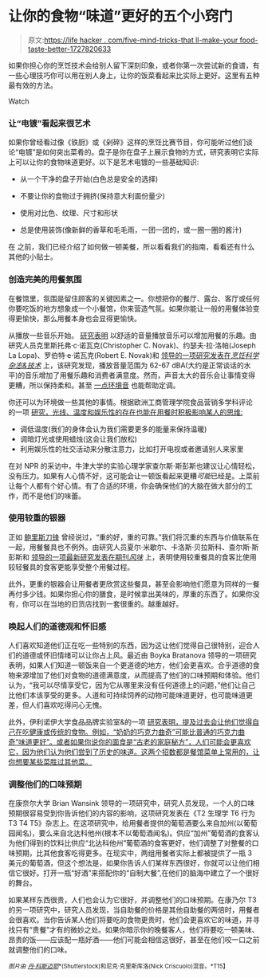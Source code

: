 # 让你的食物“味道”更好的五个小窍门

> 原文:[https://life hacker . com/five-mind-tricks-that ll-make-your food-taste-better-1727820633](https://lifehacker.com/five-mind-tricks-thatll-make-your-food-taste-better-1727820633)

如果你担心你的烹饪技术会给别人留下深刻印象，或者你第一次尝试新的食谱，有一些心理技巧你可以用在别人身上，让你的饭菜看起来比实际上更好。这里有五种最有效的方法。

Watch

### 让“电镀”看起来很艺术

如果你曾经看过像《铁厨》或《剁碎》这样的烹饪比赛节目，你可能听过他们谈论“电镀”是如何突出菜肴的。盘子是你在盘子上展示食物的方式，研究表明它实际上可以让你的食物味道更好。以下是艺术电镀的一些基础知识:

*   从一个干净的盘子开始(白色总是安全的选择)

*   不要让你的食物过于拥挤(保持意大利面份量少)
*   使用对比色、纹理、尺寸和形状

*   总是使用装饰(像新鲜的香草和毛毛雨，一团一团的，或一圈一圈的酱汁)

在 之前，我们已经介绍了如何做一顿美餐，所以看看我们的指南，看看还有什么其他的小贴士。

### 创造完美的用餐氛围

在餐馆里，氛围是留住顾客的关键因素之一。你想把你的餐厅、露台、客厅或任何你要吃饭的地方想象成一个小餐馆，你来营造气氛。如果你能让一般的用餐体验变得更愉快，那么用餐本身也会显得更愉快。

从播放一些音乐开始。 [研究表明](http://www.sciencedirect.com/science/article/pii/S0950329310001217) 以舒适的音量播放音乐可以增加用餐的乐趣。由研究人员克里斯托弗·c·诺瓦克(Christopher C. Novak)、约瑟夫·拉·洛帕(Joseph La Lopa)、罗伯特·e·诺瓦克(Robert E. Novak)和 [领导的一项研究发表在*烹饪科学杂志&技术*](http://www.tandfonline.com/doi/abs/10.1080/15428052.2010.535756#.VeTfpvlVhBd) 上，该研究发现，播放音量范围为 62-67 dBA(大约是正常谈话的水平)的音乐增加了用餐乐趣和消费者满意度。然而，声音太大的音乐会让事情变得更糟，所以保持柔和。甚至 [一点环境音](https://lifehacker.com/noisli-generates-background-sounds-to-keep-your-creativ-1442974498) 也能帮助定调。

你还可以为环境做一些其他的事情。根据欧洲工商管理学院食品营销多学科评论 的一项 [研究，光线、温度和娱乐性的存在也能在用餐时积极影响某人的思维:](http://www.insead.edu/facultyresearch/research/doc.cfm?did=48061)

*   调低温度(我们的身体会认为我们需要更多的能量来保持温暖)
*   调暗灯光或使用蜡烛(这会让我们放松)
*   利用娱乐性的社交活动来分散注意力，比如打开电视或者邀请别人来家里

在对 NPR 的采访中，牛津大学的实验心理学家查尔斯·斯彭斯也建议让心情轻松，没有压力。如果有人心情不好，这可能会让一顿饭看起来更糟*可能*已经是。上菜前让每个人都有个好心情。有了合适的环境，你会确保他们的大脑在做大部分的工作，而不是他们的味蕾。

### 使用较重的银器

正如 [鲍里斯刀锋](https://www.youtube.com/watch?v=lX0MB7pJtKs) 曾经说过，“重的好，重的可靠。”我们将沉重的东西与价值联系在一起，用餐餐具也不例外。由研究人员夏尔·米歇尔、卡洛斯·贝拉斯科、查尔斯·斯彭斯和 [领导的一项最新研究发表在期刊*风味*](http://www.flavourjournal.com/content/4/1/26) 上，表明使用较重餐具的食客比使用较轻餐具的食客更能享受整个用餐过程。

此外，更重的银器会让用餐者更欣赏这些餐具，甚至会影响他们愿意为同样的一餐再付多少钱。如果你担心你的膳食，是时候拿出美味的，厚重的东西了。如果你没有，你可以在当地的旧货店找到一套很重的。越重越好。

### 唤起人们的道德观和怀旧感

人们喜欢知道他们正在吃一些特别的东西，因为这让他们觉得自己很特别，迎合人们的道德或怀旧情绪可以让你占上风。最近由 Boyka Bratanova 领导的一项研究表明，如果人们知道一顿饭来自一个更道德的地方，他们会更喜欢。合乎道德的食物来源增加了他们对食物的道德满意度，从而提高了他们的口味预期和体验。他们认为，“我可以尽情享受它，因为它从哪里来没有任何道德上的问题，”他们让自己比他们本该享受的更多。人道和可持续饲养的动物可能味道更好，也可能味道更差，但人们喜欢吃得问心无愧。

此外，伊利诺伊大学食品品牌实验室&的一项 [研究表明，提及过去会让他们觉得自己在吃健康或传统的食物。例如，“奶奶的巧克力曲奇”可能比普通的巧克力曲奇“味道更好”。或者如果你说你的面食是“古老的家庭秘方”，人们可能会更喜欢它，因为他们认为他们尝到了历史的味道。这两个招数都是餐馆菜单上常用的，让你想要某些菜胜过其他菜。](http://foodpsychology.cornell.edu/sites/default/files/pdf/descriptivemenulabels-2001.pdf)

### 调整他们的口味预期

在康奈尔大学 Brian Wansink 领导的一项研究中，研究人员发现，一个人的口味预期很容易受到你告诉他们的内容的影响，这项研究发表在《T2 生理学 T6 行为 T3 T4 T5》杂志上。在这项研究中，给用餐者提供的葡萄酒要么来自加州(以葡萄园闻名)，要么来自北达科他州(根本不以葡萄酒闻名)。供应“加州”葡萄酒的食客认为他们得到的饮料比供应“北达科他州”葡萄酒的食客更好，他们调整了对整餐的口味预期，比其他食客吃得更多。在现实中，两组用餐者实际上都被提供了一瓶 3 美元的葡萄酒，但这个想法是，如果你告诉人们某样东西很好，你就可以让他们相信它很好。打开一瓶“好酒”来搭配你的“自制大餐”,在他们的脑海中建立了一个很好的舞台。

如果某样东西很贵，人们也会认为它很好，并调整他们的口味预期。在康乃尔 T3 的另一项研究中，研究人员发现，当自助餐的价格是其他自助餐的两倍时，用餐者会很喜欢。当你告诉某人他们将要吃的食物更贵时，他们会更喜欢它的味道，并寻找只有“贵餐”才有的微妙之处。如果你暗示你的晚餐客人，他们将要吃一顿美味、昂贵的饭——应该配一瓶好酒——他们可能会相信这很好，甚至在他们咬一口之前就调整他们的口味。

<small>*图片由*</small> [<small>*丹·科斯迈耶*</small>](http://www.shutterstock.com/pic.mhtml?language=en&tpl=44814-43068&id=123729022&irgwc=1)<small>*(Shutterstock)和尼克·克里斯库洛(Nick Criscuolo)混音。*T15】</small>